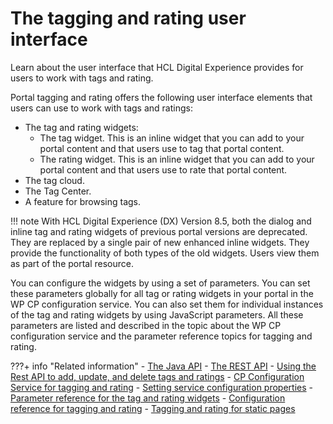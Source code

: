 # The tagging and rating user interface

Learn about the user interface that HCL Digital Experience provides for users to work with tags and rating.

Portal tagging and rating offers the following user interface elements that users can use to work with tags and ratings:

-   The tag and rating widgets:
    -   The tag widget. This is an inline widget that you can add to your portal content and that users use to tag that portal content.
    -   The rating widget. This is an inline widget that you can add to your portal content and that users use to rate that portal content.
-   The tag cloud.
-   The Tag Center.
-   A feature for browsing tags.

!!! note
    With HCL Digital Experience (DX) Version 8.5, both the dialog and inline tag and rating widgets of previous portal versions are deprecated. They are replaced by a single pair of new enhanced inline widgets. They provide the functionality of both types of the old widgets. Users view them as part of the portal resource.

You can configure the widgets by using a set of parameters. You can set these parameters globally for all tag or rating widgets in your portal in the WP CP configuration service. You can also set them for individual instances of the tag and rating widgets by using JavaScript parameters. All these parameters are listed and described in the topic about the WP CP configuration service and the parameter reference topics for tagging and rating.

<!--
-   **[The tag and rating widgets](../admin-system/tag_rate_ui_alt.md)**  
The portal provides one widget each for tags and for ratings.
-   **[The portal Tag Center](../admin-system/tag_rate_tag_center.md)**  
The Tag Center is a separate portal page. It combines the tag cloud and the tags result list.
-   **[The portal tag cloud](../admin-system/tag_rate_tag_cloud.md)**  
The portal provides a tag cloud for aggregating tags for multiple resources. Users can select tags from the tag cloud.
-   **[Browsing tags](../admin-system/tag_rate_browse_tags.md)**  
Besides tagging content and viewing tags users can browse tags. This can be useful for finding related or similar content. -->


???+ info "Related information"
    - [The Java API](../dev_tagging_and_rating/tag_rate_api_java.md)
    - [The REST API](../dev_tagging_and_rating/rest_api/index.md)
    - [Using the Rest API to add, update, and delete tags and ratings](../dev_tagging_and_rating/rest_api/tag_rate_api_rest_cud_tr.md)
    - [CP Configuration Service for tagging and rating](../../../deploy_dx/manage/config_portal_behavior/service_config_properties/portal_svc_cfg/cp_cfg_svc/index.md)
    - [Setting service configuration properties](../../../deploy_dx/manage/config_portal_behavior/service_config_properties/index.md)
    - [Parameter reference for the tag and rating widgets](../cfg_reference/parm_ref_tag_rate_widget/index.md)
    - [Configuration reference for tagging and rating](../cfg_reference/index.md)
    - [Tagging and rating for static pages](../tag_rate_spa.md)

